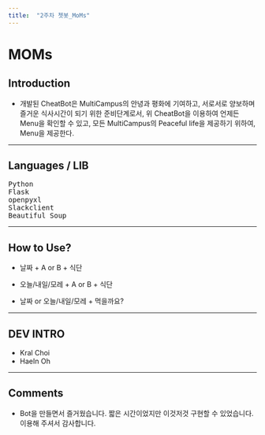 ```yaml
---
title:  "2주차 쳇봇_MoMs"
---
```

# MOMs
## Introduction

* 개발된 CheatBot은 MultiCampus의 안녕과 평화에 기여하고, 서로서로 양보하며 즐거운 식사시간이 되기 위한 준비단계로서, 위 CheatBot을 이용하여 언제든 Menu을 확인할 수 있고, 모든 MultiCampus의 Peaceful life을 제공하기 위하여, Menu을 제공한다.
---
## Languages / LIB
<pre>
Python
Flask
openpyxl
Slackclient
Beautiful Soup
</pre>

---

## How to Use?

* 날짜 + A or B + 식단

 * 오늘/내일/모레 + A or B + 식단

 * 날짜 or 오늘/내일/모레 + 먹을까요?

---
## DEV INTRO
* Kral Choi
* HaeIn Oh
  
---

## Comments
* Bot을 만들면서 즐거웠습니다. 짧은 시간이었지만 이것저것 구현할 수 있었습니다. 이용해 주셔서 감사합니다.